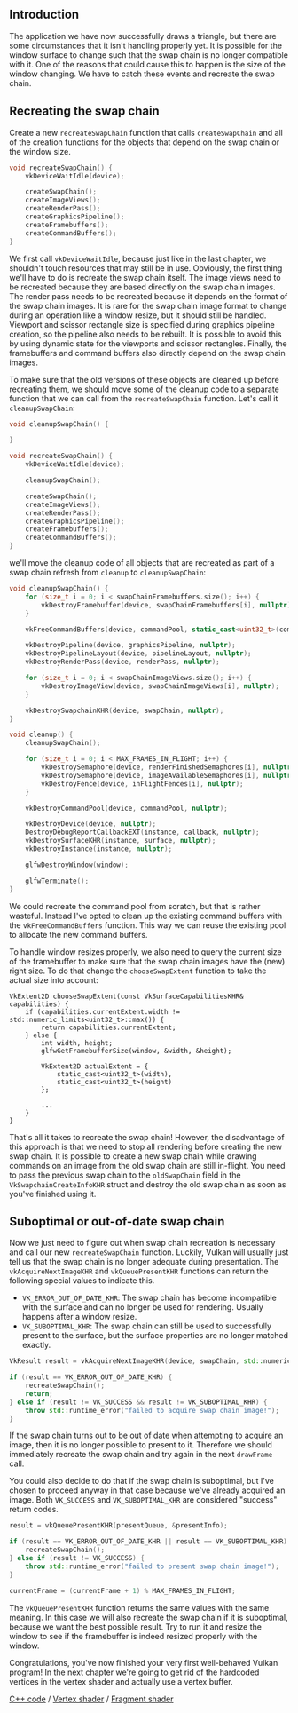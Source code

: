 ## Introduction

The application we have now successfully draws a triangle, but there are some
circumstances that it isn't handling properly yet. It is possible for the window
surface to change such that the swap chain is no longer compatible with it. One
of the reasons that could cause this to happen is the size of the window
changing. We have to catch these events and recreate the swap chain.

## Recreating the swap chain

Create a new `recreateSwapChain` function that calls `createSwapChain` and all
of the creation functions for the objects that depend on the swap chain or the
window size.

```c++
void recreateSwapChain() {
    vkDeviceWaitIdle(device);

    createSwapChain();
    createImageViews();
    createRenderPass();
    createGraphicsPipeline();
    createFramebuffers();
    createCommandBuffers();
}
```

We first call `vkDeviceWaitIdle`, because just like in the last chapter, we
shouldn't touch resources that may still be in use. Obviously, the first thing
we'll have to do is recreate the swap chain itself. The image views need to be
recreated because they are based directly on the swap chain images. The render
pass needs to be recreated because it depends on the format of the swap chain
images. It is rare for the swap chain image format to change during an operation
like a window resize, but it should still be handled. Viewport and scissor
rectangle size is specified during graphics pipeline creation, so the pipeline
also needs to be rebuilt. It is possible to avoid this by using dynamic state
for the viewports and scissor rectangles. Finally, the framebuffers and command
buffers also directly depend on the swap chain images.

To make sure that the old versions of these objects are cleaned up before
recreating them, we should move some of the cleanup code to a separate function
that we can call from the `recreateSwapChain` function. Let's call it
`cleanupSwapChain`:

```c++
void cleanupSwapChain() {

}

void recreateSwapChain() {
    vkDeviceWaitIdle(device);

    cleanupSwapChain();

    createSwapChain();
    createImageViews();
    createRenderPass();
    createGraphicsPipeline();
    createFramebuffers();
    createCommandBuffers();
}
```

we'll move the cleanup code of all objects that are recreated as part of a swap
chain refresh from `cleanup` to `cleanupSwapChain`:

```c++
void cleanupSwapChain() {
    for (size_t i = 0; i < swapChainFramebuffers.size(); i++) {
        vkDestroyFramebuffer(device, swapChainFramebuffers[i], nullptr);
    }

    vkFreeCommandBuffers(device, commandPool, static_cast<uint32_t>(commandBuffers.size()), commandBuffers.data());

    vkDestroyPipeline(device, graphicsPipeline, nullptr);
    vkDestroyPipelineLayout(device, pipelineLayout, nullptr);
    vkDestroyRenderPass(device, renderPass, nullptr);

    for (size_t i = 0; i < swapChainImageViews.size(); i++) {
        vkDestroyImageView(device, swapChainImageViews[i], nullptr);
    }

    vkDestroySwapchainKHR(device, swapChain, nullptr);
}

void cleanup() {
    cleanupSwapChain();

    for (size_t i = 0; i < MAX_FRAMES_IN_FLIGHT; i++) {
        vkDestroySemaphore(device, renderFinishedSemaphores[i], nullptr);
        vkDestroySemaphore(device, imageAvailableSemaphores[i], nullptr);
        vkDestroyFence(device, inFlightFences[i], nullptr);
    }

    vkDestroyCommandPool(device, commandPool, nullptr);

    vkDestroyDevice(device, nullptr);
    DestroyDebugReportCallbackEXT(instance, callback, nullptr);
    vkDestroySurfaceKHR(instance, surface, nullptr);
    vkDestroyInstance(instance, nullptr);

    glfwDestroyWindow(window);

    glfwTerminate();
}
```

We could recreate the command pool from scratch, but that is rather wasteful.
Instead I've opted to clean up the existing command buffers with the
`vkFreeCommandBuffers` function. This way we can reuse the existing pool to
allocate the new command buffers.

To handle window resizes properly, we also need to query the current size of the framebuffer to make sure that the swap chain images have the (new) right size. To do that change the `chooseSwapExtent` function to take the actual size into account:

```
VkExtent2D chooseSwapExtent(const VkSurfaceCapabilitiesKHR& capabilities) {
    if (capabilities.currentExtent.width != std::numeric_limits<uint32_t>::max()) {
        return capabilities.currentExtent;
    } else {
        int width, height;
        glfwGetFramebufferSize(window, &width, &height);

        VkExtent2D actualExtent = {
            static_cast<uint32_t>(width),
            static_cast<uint32_t>(height)
        };

        ...
    }
}
```

That's all it takes to recreate the swap chain! However, the disadvantage of
this approach is that we need to stop all rendering before creating the new swap
chain. It is possible to create a new swap chain while drawing commands on an
image from the old swap chain are still in-flight. You need to pass the previous
swap chain to the `oldSwapChain` field in the `VkSwapchainCreateInfoKHR` struct
and destroy the old swap chain as soon as you've finished using it.

## Suboptimal or out-of-date swap chain

Now we just need to figure out when swap chain recreation is necessary and call
our new `recreateSwapChain` function. Luckily, Vulkan will usually just tell us that the swap chain is no longer adequate during presentation. The `vkAcquireNextImageKHR` and
`vkQueuePresentKHR` functions can return the following special values to
indicate this.

* `VK_ERROR_OUT_OF_DATE_KHR`: The swap chain has become incompatible with the
surface and can no longer be used for rendering. Usually happens after a window resize.
* `VK_SUBOPTIMAL_KHR`: The swap chain can still be used to successfully present
to the surface, but the surface properties are no longer matched exactly.

```c++
VkResult result = vkAcquireNextImageKHR(device, swapChain, std::numeric_limits<uint64_t>::max(), imageAvailableSemaphores[currentFrame], VK_NULL_HANDLE, &imageIndex);

if (result == VK_ERROR_OUT_OF_DATE_KHR) {
    recreateSwapChain();
    return;
} else if (result != VK_SUCCESS && result != VK_SUBOPTIMAL_KHR) {
    throw std::runtime_error("failed to acquire swap chain image!");
}
```

If the swap chain turns out to be out of date when attempting to acquire an
image, then it is no longer possible to present to it. Therefore we should
immediately recreate the swap chain and try again in the next `drawFrame` call.

You could also decide to do that if the swap chain is suboptimal, but I've
chosen to proceed anyway in that case because we've already acquired an image.
Both `VK_SUCCESS` and `VK_SUBOPTIMAL_KHR` are considered "success" return codes.

```c++
result = vkQueuePresentKHR(presentQueue, &presentInfo);

if (result == VK_ERROR_OUT_OF_DATE_KHR || result == VK_SUBOPTIMAL_KHR) {
    recreateSwapChain();
} else if (result != VK_SUCCESS) {
    throw std::runtime_error("failed to present swap chain image!");
}

currentFrame = (currentFrame + 1) % MAX_FRAMES_IN_FLIGHT;
```

The `vkQueuePresentKHR` function returns the same values with the same meaning.
In this case we will also recreate the swap chain if it is suboptimal, because
we want the best possible result. Try to run it and resize the window to see if
the framebuffer is indeed resized properly with the window.

Congratulations, you've now finished your very first well-behaved Vulkan
program! In the next chapter we're going to get rid of the hardcoded vertices in
the vertex shader and actually use a vertex buffer.

[C++ code](/code/16_swap_chain_recreation.cpp) /
[Vertex shader](/code/09_shader_base.vert) /
[Fragment shader](/code/09_shader_base.frag)
